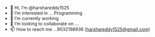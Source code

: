 - 👋 Hi, I’m @harshareddy1525
- 👀 I’m interested in ... Programming 
- 🌱 I’m currently working
- 💞️ I’m looking to collaborate on ...
- 📫 How to reach me ...9032198936 (harshareddy1525@gmail.com)

<!---
harshareddy1525/harshareddy1525 is a ✨ special ✨ repository because its `README.md` (this file) appears on your GitHub profile.
You can click the Preview link to take a look at your changes.
--->
